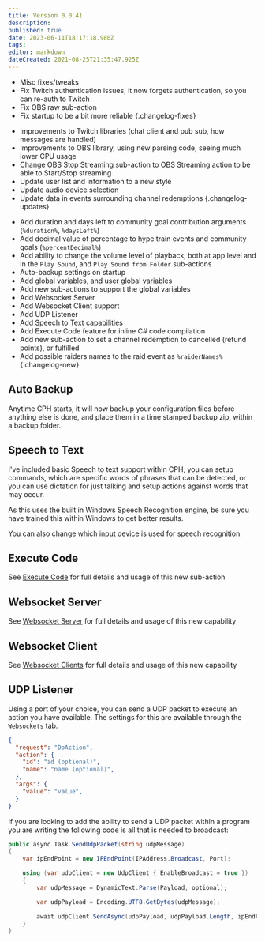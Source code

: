 ```yaml
---
title: Version 0.0.41
description: 
published: true
date: 2023-06-11T18:17:18.980Z
tags: 
editor: markdown
dateCreated: 2021-08-25T21:35:47.925Z
---
```


* Misc fixes/tweaks
* Fix Twitch authentication issues, it now forgets authentication, so you can re-auth to Twitch
* Fix OBS raw sub-action
* Fix startup to be a bit more reliable
{.changelog-fixes}

<span></span>

* Improvements to Twitch libraries (chat client and pub sub, how messages are handled)
* Improvements to OBS library, using new parsing code, seeing much lower CPU usage
* Change OBS Stop Streaming sub-action to OBS Streaming action to be able to Start/Stop streaming
* Update user list and information to a new style
* Update audio device selection
* Update data in events surrounding channel redemptions
{.changelog-updates}

<span></span>

* Add duration and days left to community goal contribution arguments (`%duration%`, `%daysLeft%`)
* Add decimal value of percentage to hype train events and community goals (`%percentDecimal%`)
* Add ability to change the volume level of playback, both at app level and in the `Play Sound`, and `Play Sound from Folder` sub-actions
* Auto-backup settings on startup
* Add global variables, and user global variables
* Add new sub-actions to support the global variables
* Add Websocket Server
* Add Websocket Client support
* Add UDP Listener
* Add Speech to Text capabilities
* Add Execute Code feature for inline C# code compilation
* Add new sub-action to set a channel redemption to cancelled (refund points), or fulfilled
* Add possible raiders names to the raid event as `%raiderNames%`
{.changelog-new}

## Auto Backup
Anytime CPH starts, it will now backup your configuration files before anything else is done, and place them in a time stamped backup zip, within a backup folder.

## Speech to Text
I've included basic Speech to text support within CPH, you can setup commands, which are specific words of phrases that can be detected, or you can use dictation for just talking and setup actions against words that may occur.

As this uses the built in Windows Speech Recognition engine, be sure you have trained this within Windows to get better results.

You can also change which input device is used for speech recognition.

## Execute Code
See [Execute Code](/Sub-Actions/Execute-Code) for full details and usage of this new sub-action

## Websocket Server
See [Websocket Server](/Servers-Clients/WebSocket-Server) for full details and usage of this new capability

## Websocket Client
See [Websocket Clients](/Servers-Clients/WebSocket-Clients) for full details and usage of this new capability

## UDP Listener
Using a port of your choice, you can send a UDP packet to execute an action you have available.  The settings for this are available through the `Websockets` tab.

```json
{
  "request": "DoAction",
  "action": {
    "id": "id (optional)",
    "name": "name (optional)",
  },
  "args": {
    "value": "value",
  }
}
```

If you are looking to add the ability to send a UDP packet within a program you are writing the following code is all that is needed to broadcast:

```csharp
public async Task SendUdpPacket(string udpMessage)
{
    var ipEndPoint = new IPEndPoint(IPAddress.Broadcast, Port);

    using (var udpClient = new UdpClient { EnableBroadcast = true })
    {
        var udpMessage = DynamicText.Parse(Payload, optional);

        var udpPayload = Encoding.UTF8.GetBytes(udpMessage);

        await udpClient.SendAsync(udpPayload, udpPayload.Length, ipEndPoint);
    }
}
```